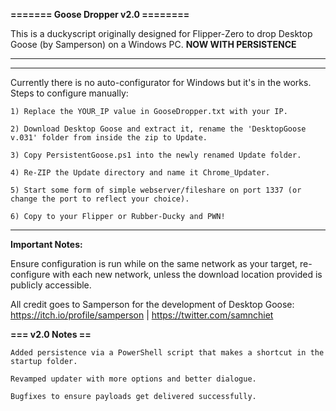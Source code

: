 **======= Goose Dropper v2.0 ========**

This is a duckyscript originally designed for Flipper-Zero to drop Desktop Goose (by Samperson) on a Windows PC. **NOW WITH PERSISTENCE**

------------------------------------------------------------------------------------------------------

------------------------------------------------------------------------------------------------------

Currently there is no auto-configurator for Windows but it's in the works. Steps to configure manually:
    
    1) Replace the YOUR_IP value in GooseDropper.txt with your IP.
    
    2) Download Desktop Goose and extract it, rename the 'DesktopGoose v.031' folder from inside the zip to Update.

    3) Copy PersistentGoose.ps1 into the newly renamed Update folder.
   
    4) Re-ZIP the Update directory and name it Chrome_Updater.
    
    5) Start some form of simple webserver/fileshare on port 1337 (or change the port to reflect your choice).
    
    6) Copy to your Flipper or Rubber-Ducky and PWN!

--------------------------------------------------------------------------------------------------------------
**Important Notes:**

Ensure configuration is run while on the same network as your target, re-configure with each new network, unless the download location provided is publicly accessible.

All credit goes to Samperson for the development of Desktop Goose: https://itch.io/profile/samperson | https://twitter.com/samnchiet

**=== v2.0 Notes ==**
    
    Added persistence via a PowerShell script that makes a shortcut in the startup folder.
    
    Revamped updater with more options and better dialogue. 
    
    Bugfixes to ensure payloads get delivered successfully.

